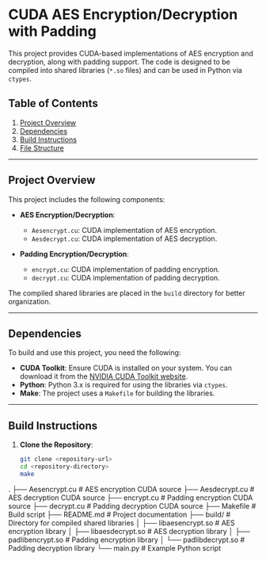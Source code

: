 # CUDA AES Encryption/Decryption with Padding

This project provides CUDA-based implementations of AES encryption and decryption, along with padding support. The code is designed to be compiled into shared libraries (`*.so` files) and can be used in Python via `ctypes`.

## Table of Contents

1. [Project Overview](#project-overview)
2. [Dependencies](#dependencies)
3. [Build Instructions](#build-instructions)
4. [File Structure](#file-structure)

---

## Project Overview

This project includes the following components:

- **AES Encryption/Decryption**:
  - `Aesencrypt.cu`: CUDA implementation of AES encryption.
  - `Aesdecrypt.cu`: CUDA implementation of AES decryption.

- **Padding Encryption/Decryption**:
  - `encrypt.cu`: CUDA implementation of padding encryption.
  - `decrypt.cu`: CUDA implementation of padding decryption.

The compiled shared libraries are placed in the `build` directory for better organization.

---

## Dependencies

To build and use this project, you need the following:

- **CUDA Toolkit**: Ensure CUDA is installed on your system. You can download it from the [NVIDIA CUDA Toolkit website](https://developer.nvidia.com/cuda-toolkit).
- **Python**: Python 3.x is required for using the libraries via `ctypes`.
- **Make**: The project uses a `Makefile` for building the libraries.

---

## Build Instructions

1. **Clone the Repository**:
   ```bash
   git clone <repository-url>
   cd <repository-directory>
   make


.
├── Aesencrypt.cu          # AES encryption CUDA source
├── Aesdecrypt.cu          # AES decryption CUDA source
├── encrypt.cu             # Padding encryption CUDA source
├── decrypt.cu             # Padding decryption CUDA source
├── Makefile               # Build script
├── README.md              # Project documentation
├── build/                 # Directory for compiled shared libraries
│   ├── libaesencrypt.so   # AES encryption library
│   ├── libaesdecrypt.so   # AES decryption library
│   ├── padlibencrypt.so   # Padding encryption library
│   └── padlibdecrypt.so   # Padding decryption library
└── main.py                # Example Python script
